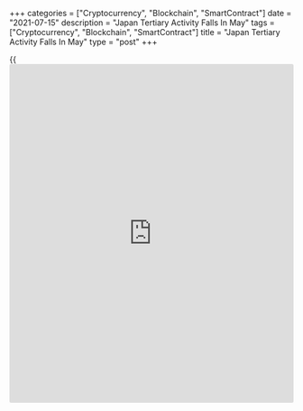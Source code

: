 +++
categories = ["Cryptocurrency", "Blockchain", "SmartContract"]
date = "2021-07-15"
description = "Japan Tertiary Activity Falls In May"
tags = ["Cryptocurrency", "Blockchain", "SmartContract"]
title = "Japan Tertiary Activity Falls In May"
type = "post"
+++

{{<iframe id="large-banner" src="https://www.bounty.group/#slide=17.0" width="100%" height="600" scrolling="no" style="border: 0px solid rgb(216, 221, 230); border-radius: 3px;">}}

Japan's tertiary activity declined for the second straight month in May,
data from the Ministry of Economy, Trade and Industry showed on
Thursday.

The tertiary activity index fell 2.7 percent month-on-month in May,
following a 0.8 percent decrease in April.

Among the individual components, medical, [health][1] care and welfare,
living and amusement-related services, wholesale trade, information and
communications, transport and postal activities, finance and insurance,
retail trade, and goods rental and leasing declined in May.

Meanwhile, [business][2]-related services, real estate, flat industry,
and electricity, gas, heat supply and water increased.

On a yearly basis, tertiary activity increased 10.3 percent in May,
following a 9.9 percent rise in the previous month.

For comments and feedback [contact](https://www.playgroundfx.com/contact/): editorial@rtt[news](https://www.letsplayfx.com/blog/forex-news-website/).com

[Economic News][3]

 **What parts of the world are seeing the best (and worst) economic
performances lately? Click[here][4] to check out our [Econ Scorecard][4]
and find out! See up-to-the-moment [ranking](https://www.playgroundfx.com/blog/crypto-exchange-ranking/)s for the best and worst
performers in [GDP][5], [unemployment rate][6], [inflation][4] and much
more.**

   1. www.rtt[news](https://www.letsplayfx.com/blog/forex-news-website/).com/Content/Health.aspx
   2. www.rtt[news](https://www.letsplayfx.com/blog/forex-news-website/).com/Content/Business.aspx
   3. www.rtt[news](https://www.letsplayfx.com/blog/forex-news-website/).com/Content/EconomicNews.aspx
   4. www.rtt[news](https://www.letsplayfx.com/blog/forex-news-website/).com/economic-scorecard/world-rank/CPI/highest-performance.aspx
   5. www.rtt[news](https://www.letsplayfx.com/blog/forex-news-website/).com/economic-scorecard/world-rank/GDP/highest-performance.aspx
   6. www.rtt[news](https://www.letsplayfx.com/blog/forex-news-website/).com/economic-scorecard/world-rank/unemployment-rate/lowest-performance.aspx